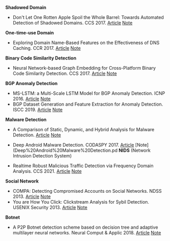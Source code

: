 **Shadowed Domain**

- Don't Let One Rotten Apple Spoil the Whole Barrel: Towards Automated Detection of Shadowed Domains. CCS 2017. [Article](https://www.eecis.udel.edu/~hnw/paper/ccs17.pdf) [Note](Don’t%20Let%20One%20Rotten%20Apple%20Spoil%20the%20Whole%20Barrel.pdf)

**One-time-use Domain**

- Exploring Domain Name-Based Features on the Effectiveness of DNS Caching. CCR 2017. [Article](https://www.eecis.udel.edu/~hnw/paper/ccr17.pdf) [Note](Exploring%20Domain%20Name-Based%20Features%20on%20the%20Effectiveness%20of%20DNS%20Caching.pdf)


**Binary Code Similarity Detection**

- Neural Network-based Graph Embedding for Cross-Platform Binary Code Similarity Detection. CCS 2017. [Article](https://dl.acm.org/doi/pdf/10.1145/3133956.3134018) [Note](Neural%20Network-based%20Graph%20Embedding%20for%20Cross-Platform%20Binary%20Code%20Similarity%20Detection.pdf)

**BGP Anomaly Detection**

- MS-LSTM: a Multi-Scale LSTM Model for BGP Anomaly Detection. ICNP 2016. [Article](https://www.covert.io/research-papers/deep-learning-security/MS-LSTM%20-%20a%20Multi-Scale%20LSTM%20Model%20for%20BGP%20Anomaly%20Detection.pdf) [Note](MS-LSTM.pdf)
- BGP Dataset Generation and Feature Extraction for Anomaly Detection. ISCC 2019. [Article](https://ieeexplore.ieee.org/abstract/document/8969619) [Note](BGPdataset.pdf)

**Malware Detection**

- A Comparison of Static, Dynamic, and Hybrid Analysis for Malware Detection. [Article](http://www.cs.sjsu.edu/faculty/stamp/papers/Anusha.pdf) [Note](HMM%20-%20Malware%20Detection.pdf)
- Deep Android Malware Detection. CODASPY 2017. [Article](https://dora.dmu.ac.uk/bitstream/handle/2086/16947/Deep-Android-Malware-Detection.pdf?sequence=1&isAllowed=y) [Note](Deep%20Android%20Malware%20Detection.pd
**NIDS** (Network Intrusion Detection System)

- Realtime Robust Malicious Traffic Detection via Frequency Domain Analysis. CCS 2021. [Article](https://arxiv.org/pdf/2106.14707v3.pdf) [Note](NIDS-Whisper.pdf)

**Social Network**

- COMPA: Detecting Compromised Accounts on Social Networks. NDSS 2013. [Article](https://sites.cs.ucsb.edu/~chris/research/doc/ndss13_compa.pdf) [Note](COMPA%20Detecting%20Compromised%20Accounts%20on%20Social%20Networks.pdf)
- You are How You Click: Clickstream Analysis for Sybil Detection. USENIX Security 2013. [Article](https://www.usenix.org/system/files/conference/usenixsecurity13/sec13-paper_wang_0.pdf) [Note](You%20are%20How%20You%20Click.pdf)

**Botnet**

- A P2P Botnet detection scheme based on decision tree and adaptive multilayer neural networks. Neural Comput & Applic 2018. [Article](https://www.researchgate.net/publication/308880369_A_P2P_Botnet_detection_scheme_based_on_decision_tree_and_adaptive_multilayer_neural_networks) [Note](A%20P2P%20Botnet%20detection%20scheme.pdf)
